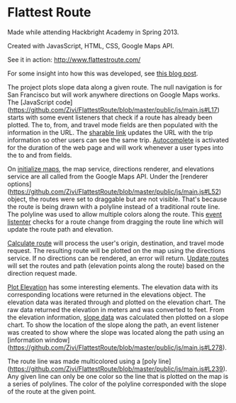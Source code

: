 # Flattest Route

Made while attending Hackbright Academy in Spring 2013.

Created with JavasScript, HTML, CSS, Google Maps API.

See it in action: http://www.flattestroute.com/

For some insight into how this was developed, see [this blog post](http://zivi.github.io/posts/iterating-to-success/).

The project plots slope data along a given route. The null navigation is for San Francisco but will work anywhere
directions on Google Maps works. The [JavaScript code]
(https://github.com/Zivi/FlattestRoute/blob/master/public/js/main.js#L17) 
starts with some event listeners that check if a route has already been plotted. The to, from, and travel mode fields
are then populated with the information in the URL. The 
[sharable link](https://github.com/Zivi/FlattestRoute/blob/master/public/js/main.js#L119) 
updates the URL with the trip information so other users can see the same trip.
[Autocomplete](https://github.com/Zivi/FlattestRoute/blob/master/public/js/main.js#L85)
is activated for the duration of the web page and will work whenever a user types into the to and from fields.

On [initialize maps](https://github.com/Zivi/FlattestRoute/blob/master/public/js/main.js#L51), the map service,
directions renderer, and elevations service are all called from the Google Maps API. Under the [renderer options]
(https://github.com/Zivi/FlattestRoute/blob/master/public/js/main.js#L52) object, the routes were set to draggable but 
are not visible. That's because the route is being drawn with a polyline instead of a traditional route line. 
The polyline was used to allow multiple colors along the route.
This [event listenter](https://github.com/Zivi/FlattestRoute/blob/master/public/js/main.js#L78) checks for a route
change from dragging the route line which will update the route path and elevation.

[Calculate route](https://github.com/Zivi/FlattestRoute/blob/master/public/js/main.js#L97) will process the user's 
origin, destination, and travel mode request. The resulting route will be plotted on the map using the directions service.
If no directions can be rendered, an error will return.
[Update routes](https://github.com/Zivi/FlattestRoute/blob/master/public/js/main.js#L126) will set the routes and path
(elevation points along the route) based on the direction request made.
 

[Plot Elevation](https://github.com/Zivi/FlattestRoute/blob/master/public/js/main.js#L150) has some interesting elements.
The elevation data with its corresponding locations were returned in the elevations object. The elevation data was iterated
through and plotted on the elevation chart. The raw data returned the elevation in meters and was converted to feet.
From the elevation information, [slope data](https://github.com/Zivi/FlattestRoute/blob/master/public/js/main.js#L204)
was calculated then plotted on a slope chart. To show the location of the slope along the path, an event listener was 
created to show where the slope was located along the path using an [information window]
(https://github.com/Zivi/FlattestRoute/blob/master/public/js/main.js#L278).

The route line was made multicolored using a [poly line]
(https://github.com/Zivi/FlattestRoute/blob/master/public/js/main.js#L239).
Any given line can only be one color so the line that is plotted on the map is a series of polylines. The color of the
polyline corresponded with the slope of the route at the given point.
